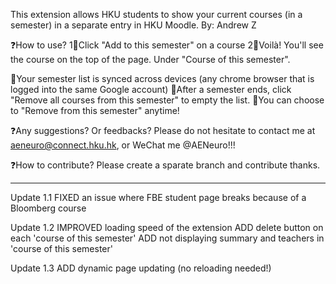 This extension allows HKU students to show your current courses (in a semester) in a separate entry in HKU Moodle. 
By: Andrew Z

❓How to use?
1⃣️Click "Add to this semester" on a course
2⃣️Voilà! You'll see the course on the top of the page. Under "Course of this semester".

🎉Your semester list is synced across devices (any chrome browser that is logged into the same Google account)
🎉After a semester ends, click "Remove all courses from this semester" to empty the list.
🎉You can choose to "Remove from this semester" anytime!


❓Any suggestions? Or feedbacks? Please do not hesitate to contact me at aeneuro@connect.hku.hk, or WeChat me @AENeuro!!!

❓How to contribute?
Please create a sparate branch and contribute thanks.

----------------------
Update 1.1
FIXED an issue where FBE student page breaks because of a Bloomberg course

Update 1.2
IMPROVED loading speed of the extension
ADD delete button on each 'course of this semester'
ADD not displaying summary and teachers in 'course of this semester'

Update 1.3
ADD dynamic page updating (no reloading needed!)
